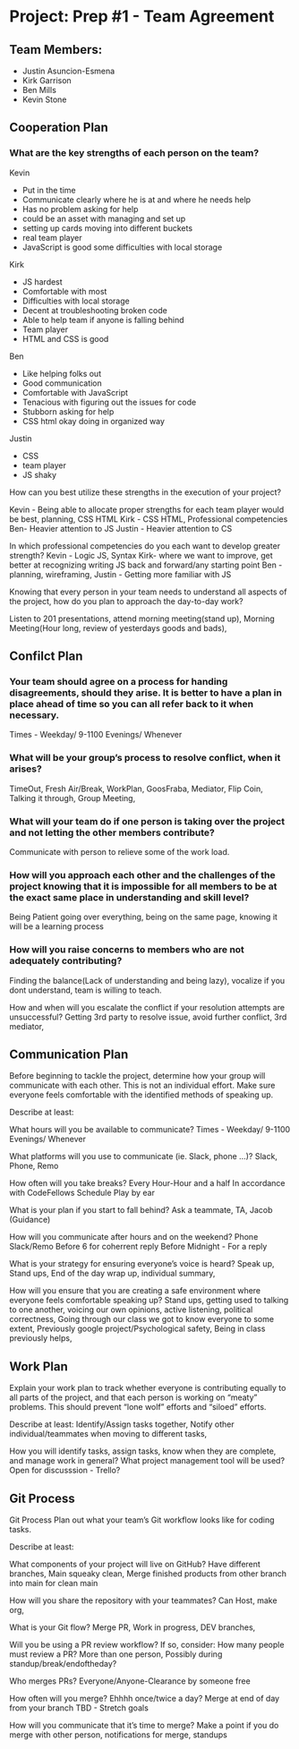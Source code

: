# Project: Prep #1 - Team Agreement

## Team Members:

- Justin Asuncion-Esmena
- Kirk Garrison
- Ben Mills
- Kevin Stone

## Cooperation Plan
### What are the key strengths of each person on the team?

Kevin 
- Put in the time
- Communicate clearly where he is at and where he needs help 
- Has no problem asking for help 
- could be an asset with managing and set up 
- setting up cards moving into different buckets 
- real team player 
- JavaScript is good some difficulties with local storage

Kirk 
- JS hardest
- Comfortable with most 
- Difficulties with local storage 
- Decent at troubleshooting broken code 
- Able to help team if anyone is falling behind 
- Team player 
- HTML and CSS is good

Ben 
- Like helping folks out 
- Good communication
- Comfortable with JavaScript 
- Tenacious with figuring out the issues for code 
- Stubborn asking for help 
- CSS html okay doing in organized way

Justin 
- CSS  
- team player 
- JS shaky

How can you best utilize these strengths in the execution of your project?

Kevin - Being able to allocate proper strengths for each team player would be best, planning, CSS HTML 
Kirk - CSS HTML, Professional competencies 
Ben- Heavier attention to JS
Justin - Heavier attention to CS

In which professional competencies do you each want to develop greater strength?
Kevin - Logic JS, Syntax
Kirk- where we want to improve, get better at recognizing writing JS back and forward/any starting point
Ben - planning, wireframing, 
Justin - Getting more familiar with JS

Knowing that every person in your team needs to understand all aspects of the 
project, how do you plan to approach the day-to-day work?

Listen to 201 presentations, attend morning meeting(stand up),
Morning Meeting(Hour long, review of yesterdays goods and bads),

## Confilct Plan
### Your team should agree on a process for handing disagreements, should they arise. It is better to have a plan in place ahead of time so you can all refer back to it when necessary.
Times - Weekday/ 9-1100 Evenings/ Whenever

### What will be your group’s process to resolve conflict, when it arises?
TimeOut, Fresh Air/Break, WorkPlan, GoosFraba, Mediator, Flip Coin, Talking it through, Group Meeting, 

### What will your team do if one person is taking over the project and not letting the other members contribute?
Communicate with person to relieve some of the work load.


### How will you approach each other and the challenges of the project knowing that it is impossible for all members to be at the exact same place in understanding and skill level?
Being Patient going over everything, being on the same page, knowing it will be a learning process

### How will you raise concerns to members who are not adequately contributing?
Finding the balance(Lack of understanding and being lazy), vocalize if you dont understand, team is willing to teach.

How and when will you escalate the conflict if your resolution attempts are unsuccessful?
Getting 3rd party to resolve issue, avoid further conflict, 3rd mediator, 
## Communication Plan

Before beginning to tackle the project, determine how your group will communicate with each other. This is not an individual effort. Make sure everyone feels comfortable with the identified methods of speaking up.

Describe at least:

What hours will you be available to communicate?
Times - Weekday/ 9-1100 Evenings/ Whenever

What platforms will you use to communicate (ie. Slack, phone …)?
Slack, Phone, Remo

How often will you take breaks?
Every Hour-Hour and a half
In accordance with CodeFellows Schedule
Play by ear

What is your plan if you start to fall behind?
Ask a teammate, TA, Jacob (Guidance)


How will you communicate after hours and on the weekend?
Phone
Slack/Remo
Before 6 for coherrent reply
Before Midnight - For a reply


What is your strategy for ensuring everyone’s voice is heard?
Speak up, Stand ups, End of the day wrap up, individual summary, 

How will you ensure that you are creating a safe environment where everyone feels comfortable speaking up?
Stand ups, getting used to talking to one another, voicing our own opinions, active listening, political correctness, Going through our class we got to know everyone to some extent, Previously google project/Psychological safety, Being in class previously helps, 

## Work Plan

Explain your work plan to track whether everyone is contributing equally to all parts of the project, and that each person is working on “meaty” problems. This should prevent “lone wolf” efforts and “siloed” efforts.

Describe at least: Identify/Assign tasks together, Notify other individual/teammates when moving to different tasks, 

How you will identify tasks, assign tasks, know when they are complete, and manage work in general?
What project management tool will be used?
Open for discusssion - Trello? 
## Git Process

Git Process
Plan out what your team’s Git workflow looks like for coding tasks.

Describe at least:

What components of your project will live on GitHub?
Have different branches, Main squeaky clean, Merge finished products from other branch into main for clean main 

How will you share the repository with your teammates?
Can Host, make org, 

What is your Git flow?
Merge PR, Work in progress, DEV branches,  

Will you be using a PR review workflow? If so, consider:
How many people must review a PR?
More than one person, Possibly during standup/break/endoftheday?

Who merges PRs?
Everyone/Anyone-Clearance by someone free

How often will you merge?
Ehhhh once/twice a day?
Merge at end of day from your branch
TBD - Stretch goals

How will you communicate that it’s time to merge?
Make a point if you do merge with other person, notifications for merge, standups
